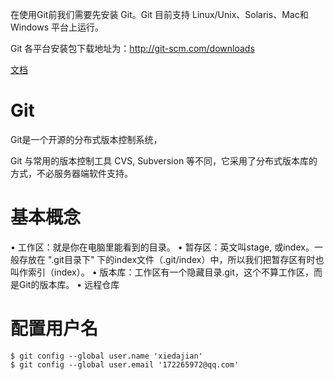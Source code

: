 

在使用Git前我们需要先安装 Git。Git 目前支持 Linux/Unix、Solaris、Mac和 Windows 平台上运行。

Git 各平台安装包下载地址为：http://git-scm.com/downloads

[文档](https://git-scm.com/book/zh/v2)
 
 
# Git

Git是一个开源的分布式版本控制系统，

Git 与常用的版本控制工具 CVS, Subversion 等不同，它采用了分布式版本库的方式，不必服务器端软件支持。



# 基本概念

• 工作区：就是你在电脑里能看到的目录。
• 暂存区：英文叫stage, 或index。一般存放在 ".git目录下" 下的index文件（.git/index）中，所以我们把暂存区有时也叫作索引（index）。
• 版本库：工作区有一个隐藏目录.git，这个不算工作区，而是Git的版本库。
• 远程仓库





# 配置用户名

```
$ git config --global user.name 'xiedajian'
$ git config --global user.email '172265972@qq.com'
```